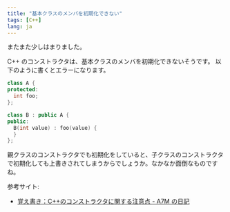 ```yaml
---
title: "基本クラスのメンバを初期化できない"
tags: [C++]
lang: ja
---
```


またまた少しはまりました。

C++ のコンストラクタは、基本クラスのメンバを初期化できないそうです。
以下のように書くとエラーになります。

```cpp
class A {
protected:
  int foo;
};

class B : public A {
public:
  B(int value) : foo(value) {
  }
};
```

親クラスのコンストラクタでも初期化をしていると、子クラスのコンストラクタで初期化しても上書きされてしまうからでしょうか。なかなか面倒なものですね。

参考サイト:

- [覚え書き：C++のコンストラクタに関する注意点 - A7M の日記](http://slashdot.jp/~A7M/journal/311876)
